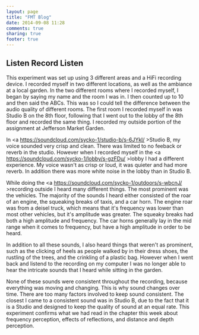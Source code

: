```yaml
---
layout: page
title: "FMT Blog"
date: 2014-09-08 11:28
comments: true
sharing: true
footer: true
---
```


Listen Record Listen
---

This experiment was set up using 3 different areas and a HiFi recording device. I recorded myself in two different locations, as well as the ambiance at a local garden. In the two different rooms where I recorded myself, I began by saying my name and the room I was in. I then counted up to 10 and then said the ABCs. This was so I could tell the difference between the audio quality of different rooms. The first room I recorded myself in was Studio B on the 8th floor, following that I went out to the lobby of the 8th floor and recorded the same thing. I recorded my outside portion of the assignment at Jefferson Market Garden.

In <a https://soundcloud.com/sycko-1/studio-b/s-6JYkl/ >Studio B</a>, my voice sounded very crisp and clean. There was limited to no feeback or reverb in the studio. However when I recorded myself in the <a https://soundcloud.com/sycko-1/lobby/s-gzFDu/ >lobby</a> I had a different experience. My voice wasn't as crisp or loud, it was quieter and had more reverb. In addition there was more white noise in the lobby than in Studio B.

While doing the <a https://soundcloud.com/sycko-1/outdoors/s-wbcnJ/ >recording outside</a> I heard many different things. The most prominent was the vehicles. The majority of the sounds I heard either consisted of the roar of an engine, the squeaking breaks of taxis, and a car horn. The engine roar was from a deisel truck, which means that it's frequency was lower than most other vehicles, but it's amplitude was greater. The squeaky breaks had both a high amplitude and frequency. The car horns generally lay in the mid range when it comes to frequency, but have a high amplitude in order to be heard.

In addition to all these sounds, I also heard things that weren't as prominent, such as the clicking of heels as people walked by in their dress shoes, the rustling of the trees, and the crinkling of a plastic bag. However when I went back and listend to the recording on my computer I was no longer able to hear the intricate sounds that I heard while sitting in the garden.

None of these sounds were consistent throughout the recording, because everything was moving and changing. This is why sound changes over time. There are too many factors involved to keep sound consistent. The closest I came to a consistent sound was in Studio B, due to the fact that it is a Studio and designed to keep the quality of sound at an equal rate. This experiment confirms what we had read in the chapter this week about frequency perception, effects of reflections, and distance and depth perception.

